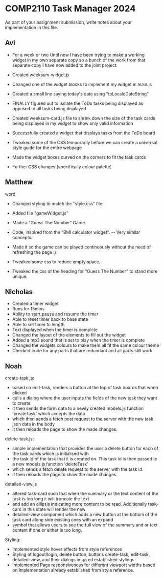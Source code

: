 # COMP2110 Task Manager 2024

As part of your assignment submission, write notes about your implementation
in this file.

## Avi
- For a week or two
Until now I have been trying to make a working widget in my own separate copy so a bunch of the work from that separate copy I have now added to the joint project.

- Created weeksum-widget.js
- Changed one of the widget blocks to implement my widget in main.js

- Created a small line saying today's date using "toLocaleDateString"

- FINALLY figured out to isolate the ToDo tasks being displayed as opposed to all tasks being displayed

- Created weeksum-card.js file to shrink down the size of the task cards being displayed in my widget to show only valid information

- Successfully created a widget that displays tasks from the ToDo board

- Tweaked some of the CSS temporarily before we can create a universal style guide for the entire webpage

- Made the widget boxes curved on the corners to fit the task cards

- Further CSS changes (specifically colour palette)

## Matthew
word
- Changed styling to match the "style.css" file

- Added file "gameWidget.js"

- Made a "Guess The Number" Game. 

- Code, inspired from the "BMI calculator widget". -- Very similar concepts. 

- Made it so the game can be played continuously without the need of refreshing the page :)

- Tweaked some css to reduce empty space. 

- Tweaked the css of the heading for "Guess The Number" to stand more unique.

## Nicholas
- Created a timer widget
- Runs for 15mins
- Ability to start,pause and resume the timer
- Able to reset timer back to base state
- Able to set timer to length
- Text displayed when the timer is complete
- Changed the layout of the elements to fill out the widget
- Added a mp3 sound that is set to play when the timer is complete 
- Changed the widgets colours to make them all fit the same colour theme
- Checked code for any parts that are redundant and all parts still work

## Noah
create-task.js:
- based on edit-task, renders a button at the top of task boards that when clicked
- calls a dialog where the user inputs the fields of the new task they want to create
- it then sends the form data to a newly created models.js function 'createTask' which accepts the data
- which then sends a fetch post request to the server with the new task json data in the body
- it then reloads the page to show the made changes.

delete-task.js:
- simple implementation that provides the user a delete button for each of the task cards which is initialised with
- the task id of the task that it is created on. This task id is then passed to a new models.js function 'deleteTask'
- which sends a fetch delete request to the server with the task id.
- it then reloads the page to show the made changes.

detailed-view.js
- altered task-card such that when the summary or the text content of the task is too long it will truncate the text
- and add an ellipsis indicating more content to be read. Additionally task-card in this state will render the new
- detailed-view component which adds a new button at the bottom of the task card along side existing ones with an expand
- symbol that allows users to see the full view of the summary and or text content if one or either is too long.

Styling:
- Implemented style hover effects from style references
- Styling of logout/login, delete button, buttons create-task, edit-task, detailed-view, and their dialogs inspired established stylings.
- Implemented Page responsiveness for different viewport widths based on implementation already established from style reference.
